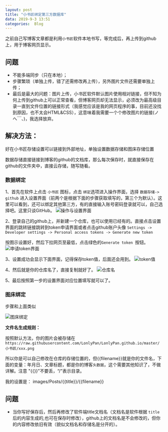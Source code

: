 ```yaml
---
layout: post
title: "小书匠绑定第三方数据库"
data: 2019-9-3 13:51
categories:  Blog
---
```


之前自己写博客文章都是利用`小书匠`软件本地书写，等完成后，再上传到github上，用于博客网页显示。

## 问题

* 不能多端同步（只在本地）；
* 步骤繁琐（单独上传，错了还需修改再上传），另外图片文件还需要单独上传；
* 最后是最大的问题：图片上传，小书匠软件默认图片使用相对链接，但不知为何上传到github上可以正常查看，但博客网页却无法显示，必须改为最高级目录一直到文件位置的链接形式（我感觉应该是我的网页程序的事，目前还没找到原因，也不太会HTML&CSS），这意味着我需要一个个修改图片的链接(ノへ￣、)，我选择放弃。

## 解决方法：

好在小书匠存储设置可以链接到外部地址，单独设置数据存储和图床存储位置

数据存储直接链接到博客的github的文档库，那么每次保存时，就直接保存在github的文件夹中，直接云存储，随写随看。

### 数据绑定

1、首先在软件上点击 `小书匠` 图标，点击 `绑定`选项进入操作界面，选择 `数据存储-> github` 进入设置界面（前两个是根据下面的步骤获取填写的，第三个为默认）。这里可以看到，还可以绑定其他第三方，有的直接输入账号密码登录就可以，自己选择吧。这里只谈GitHub。
![操作与设置界面](https://raw.githubusercontent.com/LonlyPan/LonlyPan.github.io/master/images/Posts/小书匠绑定第三方数据库/1567696458729.png)


2、登录自己的github上，并新建一个仓库，也可以使用已经有的。直接点击设置界面的跳转链接跳转到token申请界面或者点击github账户头像 `Settings -> Developer settings -> Personal access tokens -> Generate new token `

按图示设置好，然后下拉网页至最低，点击绿色的`Generate token `按钮。
![申请token界面](https://raw.githubusercontent.com/LonlyPan/LonlyPan.github.io/master/images/Posts/小书匠绑定第三方数据库/1567695427415.png)

3、设置成功会显示下面界面，记得保存token值，后面还会用到。
![token值](https://raw.githubusercontent.com/LonlyPan/LonlyPan.github.io/master/images/Posts/小书匠绑定第三方数据库/1567695914382.png)

4、然后就是你的仓库名了，直接复制就好了。
![仓库名](https://raw.githubusercontent.com/LonlyPan/LonlyPan.github.io/master/images/Posts/小书匠绑定第三方数据库/1567696155700.png)

5、最后按照第一步的设置界面对应位置填写就可以了。


### 图床绑定

步骤和上面类似

![图床绑定](https://raw.githubusercontent.com/LonlyPan/LonlyPan.github.io/master/images/Posts/小书匠绑定第三方数据库/1567696953729.png)

**文件名生成规则：**

按照默认方法，你的图片会被存储在 `
https://raw.githubusercontent.com/LonlyPan/LonlyPan.github.io/master/小书匠/xxx.png`

所以你是可以自己修改在仓库的存储位置的，但{{filename}}就是你的文件名，下面的变量：年月日、文章标题，都是你的博客`头数据`，这个需要其他知识了，不做详解。注意 "{{}}"不要丢，“/”表示目录。

我的设置是：
images/Posts/{{title}}/{{filename}}

## 问题

* 当你写好保存后，然后再修改了软件端title文档名（文档名是软件根据 `title`后的内容生成的,也可在保存时修改），github上的文档名是不会修改的，但你的内容修改依旧有效（貌似文档名和存储名是分开的）。





